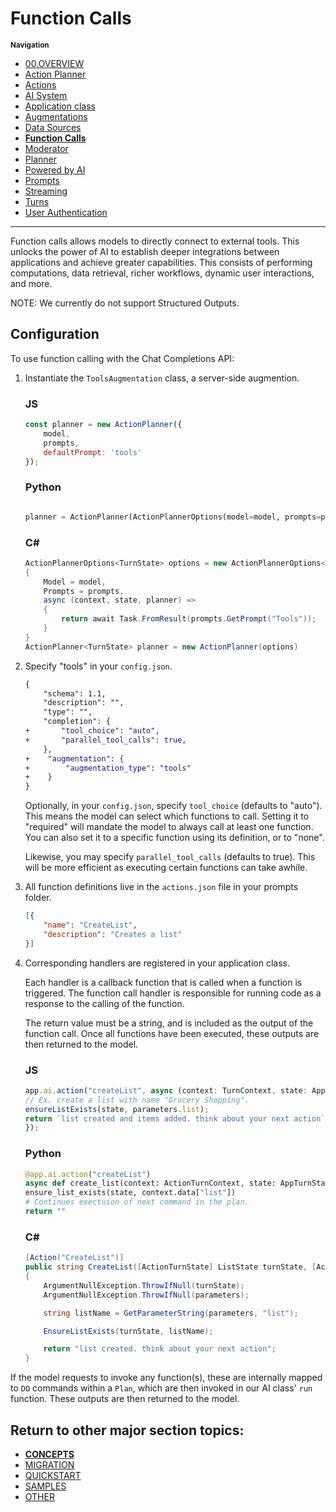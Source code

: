 # Function Calls

<small>**Navigation**</small>

- [00.OVERVIEW](./README.md)
- [Action Planner](./ACTION-PLANNER.md)
- [Actions](./ACTIONS.md)
- [AI System](./AI-SYSTEM.md)
- [Application class](./APPLICATION.md)
- [Augmentations](./AUGMENTATIONS.md)
- [Data Sources](./DATA-SOURCES.md)
- [**Function Calls**](./FUNCTION-CALLS.md)
- [Moderator](./MODERATOR.md)
- [Planner](./PLANNER.md)
- [Powered by AI](./POWERED-BY-AI.md)
- [Prompts](./PROMPTS.md)
- [Streaming](./STREAMING.md)
- [Turns](./TURNS.md)
- [User Authentication](./USER-AUTH.md)

---

Function calls allows models to directly connect to external tools. This unlocks the power of AI to establish deeper integrations between applications and achieve greater capabilities. This consists of performing computations, data retrieval, richer workflows, dynamic user interactions, and more.

NOTE: We currently do not support Structured Outputs.

## Configuration
To use function calling with the Chat Completions API:

1. Instantiate the `ToolsAugmentation` class, a server-side augmention. 

    ### JS

    ```js
    const planner = new ActionPlanner({
        model,
        prompts,
        defaultPrompt: 'tools'
    });
    ```

    ### Python

    ```python

    planner = ActionPlanner(ActionPlannerOptions(model=model, prompts=prompts, default_prompt="tools"))

    ```

    ### C#
    
    ```cs
    ActionPlannerOptions<TurnState> options = new ActionPlannerOptions<TurnState>() 
    { 
        Model = model,
        Prompts = prompts,
        async (context, state, planner) =>
        {
            return await Task.FromResult(prompts.GetPrompt("Tools"));
        } 
    }
    ActionPlanner<TurnState> planner = new ActionPlanner(options)
    ```

2. Specify "tools" in your `config.json`. 

    ```diff
    {
        "schema": 1.1,
        "description": "",
        "type": "",
        "completion": {
    +       "tool_choice": "auto",
    +       "parallel_tool_calls": true,
        },
    +    "augmentation": {
    +        "augmentation_type": "tools"
    +    }
    }
    ```

    Optionally, in your `config.json`, specify `tool_choice` (defaults to "auto"). This means the model can select which functions to call. Setting it to "required" will mandate the model to always call at least one function. You can also set it to a specific function using its definition, or to "none".

    Likewise, you may specify `parallel_tool_calls` (defaults to true). This will be more efficient as executing certain functions can take awhile. 


3. All function definitions live in the `actions.json` file in your prompts folder. 

    ```json
    [{
        "name": "CreateList",
        "description": "Creates a list"
    }]
    ```

4. Corresponding handlers are registered in your application class. 

    Each handler is a callback function that is called when a function is triggered. The function call handler is responsible for running code as a response to the calling of the function. 
    
    The return value must be a string, and is included as the output of the function call. Once all functions have been executed, these outputs are then returned to the model.

    ### JS

    ```typescript
    app.ai.action("createList", async (context: TurnContext, state: ApplicationTurnState, parameters: ListAndItems) => {
    // Ex. create a list with name "Grocery Shopping".
    ensureListExists(state, parameters.list);
    return `list created and items added. think about your next action`;
    });
    ```

    ### Python

    ```python
    @app.ai.action("createList")
    async def create_list(context: ActionTurnContext, state: AppTurnState):
    ensure_list_exists(state, context.data["list"])
    # Continues exectuion of next command in the plan.
    return ""
    ```

    ### C#

    ```cs
    [Action("CreateList")]
    public string CreateList([ActionTurnState] ListState turnState, [ActionParameters] Dictionary<string, object> parameters)
    {
        ArgumentNullException.ThrowIfNull(turnState);
        ArgumentNullException.ThrowIfNull(parameters);

        string listName = GetParameterString(parameters, "list");

        EnsureListExists(turnState, listName);

        return "list created. think about your next action";
    }
    ```


If the model requests to invoke any function(s), these are internally mapped to `DO` commands within a `Plan`, which are then invoked in our AI class' `run` function. These outputs are then returned to the model.


## Return to other major section topics:

- [**CONCEPTS**](../CONCEPTS/README.md)
- [MIGRATION](../MIGRATION/README.md)
- [QUICKSTART](../QUICKSTART.md)
- [SAMPLES](../SAMPLES.md)
- [OTHER](../OTHER/README.md)

